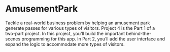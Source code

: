 # AmusementPark
Tackle a real-world business problem by helping an amusement park generate passes for various types of visitors. Project 4 is the Part 1 of a two-part project. In this project, you'll build the important behind-the-scenes programming for this app. In Part 2, you’ll add the user interface and expand the logic to accommodate more types of visitors.
